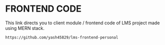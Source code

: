 # FRONTEND CODE

This link directs you to client module / frontend code of LMS project made using MERN stack.

```bash
https://github.com/yash45829/lms-frontend-personal
```